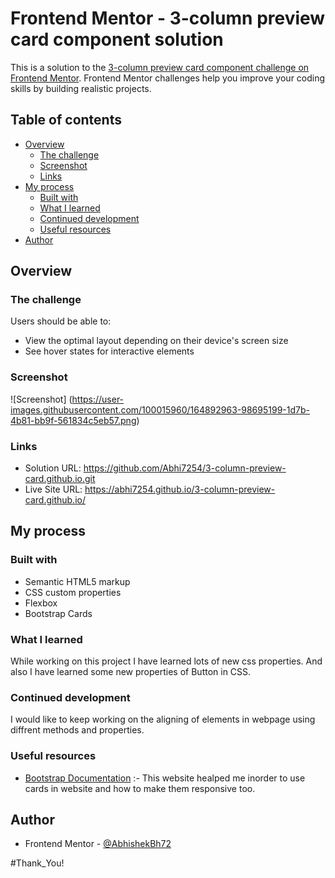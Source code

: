 # Frontend Mentor - 3-column preview card component solution

This is a solution to the [3-column preview card component challenge on Frontend Mentor](https://www.frontendmentor.io/challenges/3column-preview-card-component-pH92eAR2-). Frontend Mentor challenges help you improve your coding skills by building realistic projects. 

## Table of contents

- [Overview](#overview)
  - [The challenge](#the-challenge)
  - [Screenshot](#screenshot)
  - [Links](#links)
- [My process](#my-process)
  - [Built with](#built-with)
  - [What I learned](#what-i-learned)
  - [Continued development](#continued-development)
  - [Useful resources](#useful-resources)
- [Author](#author)

## Overview

### The challenge

Users should be able to:

- View the optimal layout depending on their device's screen size
- See hover states for interactive elements

### Screenshot
![Screenshot]  (https://user-images.githubusercontent.com/100015960/164892963-98695199-1d7b-4b81-bb9f-561834c5eb57.png)

### Links

- Solution URL: https://github.com/Abhi7254/3-column-preview-card.github.io.git
- Live Site URL: https://abhi7254.github.io/3-column-preview-card.github.io/

## My process

### Built with

- Semantic HTML5 markup
- CSS custom properties
- Flexbox
- Bootstrap Cards

### What I learned
While working on this project I have learned lots of new css properties.
And also I have learned some new properties of Button in CSS.


### Continued development
I would like to keep working on the aligning of elements in webpage using diffrent methods and properties.

### Useful resources

- [Bootstrap Documentation](https://getbootstrap.com/docs/5.1/getting-started/introduction/) :- This website healped me inorder to use cards in website and how to make them responsive too.

## Author
- Frontend Mentor - [@AbhishekBh72](https://www.frontendmentor.io/profile/AbhishekBh72)

#Thank_You!
